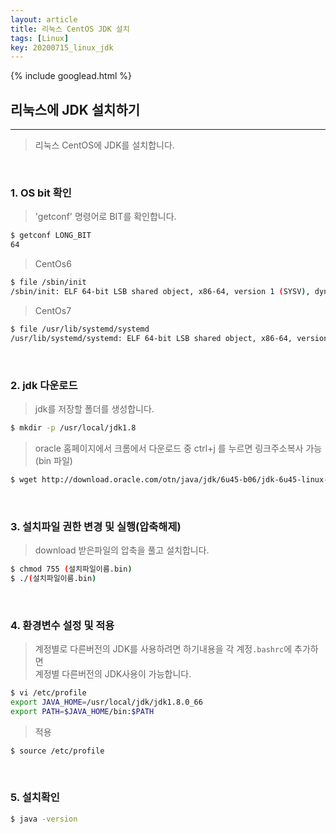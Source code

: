 ```yaml
---
layout: article
title: 리눅스 CentOS JDK 설치
tags: [Linux]
key: 20200715_linux_jdk
---
```


{% include googlead.html %}

## 리눅스에 JDK 설치하기
---

> 리눅스 CentOS에 JDK를 설치합니다.

<br>

### 1. OS bit 확인

> 'getconf' 명령어로 BIT를 확인합니다.

```bash
$ getconf LONG_BIT
64
```

> CentOs6

```bash
$ file /sbin/init
/sbin/init: ELF 64-bit LSB shared object, x86-64, version 1 (SYSV), dynamically linked (uses shared libs), for GNU/Linux 2.6.18, stripped
```

> CentOs7

```bash
$ file /usr/lib/systemd/systemd
/usr/lib/systemd/systemd: ELF 64-bit LSB shared object, x86-64, version 1 (SYSV), dynamically linked (uses shared libs),for GNU/Linux 2.6.32, BuildID[sha1]=74584540f9e94865453495ad93b2954e7b07f5c6, stripped
```

<br>

### 2. jdk 다운로드

> jdk를 저장할 폴더를 생성합니다.

```bash
$ mkdir -p /usr/local/jdk1.8
```

> oracle 홈페이지에서 크롬에서 다운로드 중 ctrl+j 를 누르면 링크주소복사 가능(bin 파일)

```bash
$ wget http://download.oracle.com/otn/java/jdk/6u45-b06/jdk-6u45-linux-x64.bin?AuthParam=1457020426_b1ea16c454158dcfc0578299d6177b9b
```

<br>

### 3. 설치파일 권한 변경 및 실행(압축해제)

> download 받은파일의 압축을 풀고 설치합니다.

```bash
$ chmod 755 (설치파일이름.bin)
$ ./(설치파일이름.bin)
```

<br>

### 4. 환경변수 설정 및 적용

> 계정별로 다른버전의 JDK를 사용하려면 하기내용을 각 계정`.bashrc`에 추가하면   
> 계정별 다른버전의 JDK사용이 가능합니다.

```bash
$ vi /etc/profile
export JAVA_HOME=/usr/local/jdk/jdk1.8.0_66
export PATH=$JAVA_HOME/bin:$PATH
```

> 적용

```bash
$ source /etc/profile
```

<br>

### 5. 설치확인

```bash
$ java -version
```
